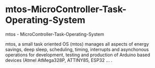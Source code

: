 # mtos-MicroController-Task-Operating-System
mtos - MicroController-Task-Operating-System 

mtos, a small task oriented OS (mtos) manages all aspects of energy savings, deep sleep, scheduling, timing, interrupts and asynchonous operations for development, testing and production of Arduino based devices (Atmel AtMega328P, ATTINY85, ESP32 ... .
